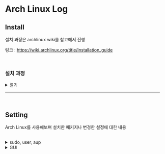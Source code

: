 # Arch Linux Log

## Install

설치 과정은 archlinux wiki를 참고해서 진행

링크 : https://wiki.archlinux.org/title/Installation_guide

<br/>

### 설치 과정

<details>
  <summary>열기</summary>

  #### usb
  ```
    - iso 파일 / rufus 사용
    - mbr/gpt, bios/uefi 등 확인
    - (f2) usb 부팅
  ```

  #### 인터넷
  ```
  ```
  
  #### 파티션
  ```
  ```
  
  #### 설정 - 언어, 시간, 키
  ```
  ```
  
  #### 부트로더
  ```
  ```
  
</details>

---

<br/>

## Setting

Arch Linux를 사용해보며 설치한 패키지나 변경한 설정에 대한 내용

<br/>

<details>
  <summary>sudo, user, aup </summary>

  ### sudo (권한)
  ```
    pacman -S sudo
  
  ```

  ### user
  ```
    일반 사용자 생성
  
  ```

  ### aup
  ```
  
  ```
  
</details>

<details>
  <summary>GUI</summary>

  ### hypaland
  ```
  
  ```
  
</details>


